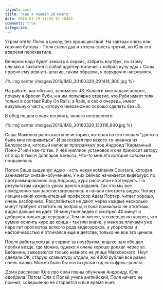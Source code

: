 ```yaml
---
layout: post
title: "Как я провёл 29 марта"
date: 2016-03-29 11:03:19 +0400
comments: true
categories: 
---
```

Утром отвёл Полю в школу, без происшествий. На завтрак опять ели горячие бутеры - Поля съела два и хотела съесть третий, но Юля его вовремя перехватила.

Вечером надо будет заехать в сервис, забрать ноутбук, по этому случаю я захватил с собой адаптер питания + набрал кучу еды + Саша просил ему вернуть штатив, таким образом, я порядочно нагрузился.

{% img center /images/2016/IMG_20160329_091414_800.jpg %}

На работе, как обычно, занимался JS. Коллеги мне задали вопрос, почему я бросил Руби, и я им популярно ответил, что Руби имеет толк только в составе Ruby On Rails, а Rails, в свою очередь, имеет визуальную часть, которую невозможно хорошо сделать без JS.

В обед пошли в парк погулять, ничего интересного.

{% img center /images/2016/IMG_20160329_133116_800.jpg %}

Саша Мамонов рассказал мне историю, которая по его словам "должна была мне понравиться". И рассказал про какого-то чувачка из Белоруссии, который написал программку под Андроид "Карманный Пони-2" или как-то так. У неё миллион установок и она приносит автору от 3 до 9 тысяч долларов в месяц. Что-то мне эта история совсем не понравилась. 

Потом Саша выдвинул идею - есть некая компания Coursera, которая занимается онлайн-обучением. У них сейчас начинается видеокурс по программированию под Андроид, курс рассчитан на 8 недель. По результатам каждого урока даются задания. Так что мы все немедленно там зарегистрировались и начали смотреть видео. Читает лекции некий компьютерный профессор Адам Портер, читает хорошо, очень разборчиво. Расслабиться не дают, через каждые несколько минут требуют ответить на вопросы, и пока правильно не ответишь, видео дальше не идёт. 18-минутное видео я смотрел 40 минут и добрался только до середины. Тем не менее, я совершенно уверен, что сумею осилить курс до конца - так или иначе, у меня за плечами уже пара лет просмотра всякого рода видеоуроков, а упорством и настойчивостью я отличался ещё в детстве, только не все это ценили.

После работы поехал в сервис за ноутбуком, яндекс нам обещал пробки везде, где можно, однако я очень хорошо доехал через ул. Бабакина, зажеражлся только немного на улице Маяковского. Ноут сделали ОК, старую клавиатуру отдали, но 4300 рублей всё равно очень жалко. Можно было бы почти целый год есть фреш-роллы.

Дома рассказал Юле про свои планы обучения Андроиду, Юля одобрила. Потом Юля с Полей учила английский, Поля ничего не помнит, совершенно не старается и всё время ноет.
